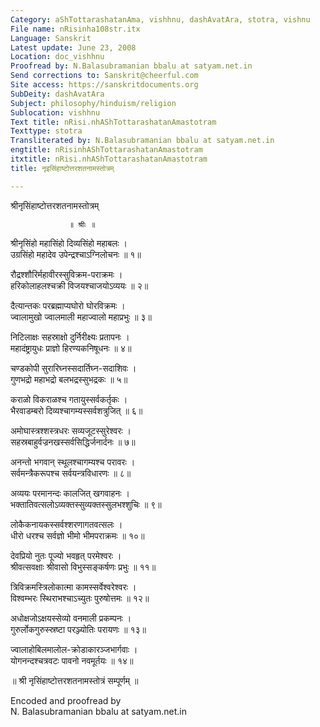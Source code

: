 ```yaml
---
Category: aShTottarashatanAma, vishhnu, dashAvatAra, stotra, vishnu
File name: nRisinha108str.itx
Language: Sanskrit
Latest update: June 23, 2008
Location: doc_vishhnu
Proofread by: N.Balasubramanian bbalu at satyam.net.in
Send corrections to: Sanskrit@cheerful.com
Site access: https://sanskritdocuments.org
SubDeity: dashAvatAra
Subject: philosophy/hinduism/religion
Sublocation: vishhnu
Text title: nRisi.nhAShTottarashatanAmastotram
Texttype: stotra
Transliterated by: N.Balasubramanian bbalu at satyam.net.in
engtitle: nRisinhAShTottarashatanAmastotram
itxtitle: nRisi.nhAShTottarashatanAmastotram
title: नृइसिंहाष्टोत्तरशतनामस्तोत्रम्

---
```

  
 श्रीनृसिंहाष्टोत्तरशतनामस्तोत्रम्   
  
                 ॥ श्रीः ॥  
  
श्रीनृसिंहो महासिंहो दिव्यसिंहो महाबलः ।  
उग्रसिंहो महादेव उपेन्द्रश्चाऽग्निलोचनः ॥ १॥  
  
रौद्रश्शौरिर्महावीरस्सुविक्रम-पराक्रमः ।  
हरिकोलाहलश्चक्री विजयश्चाजयोऽव्ययः ॥ २॥  
  
दैत्यान्तकः परब्रह्माप्यघोरो घोरविक्रमः ।  
ज्वालामुखो ज्वालमाली महाज्वालो महाप्रभुः ॥ ३॥  
  
निटिलाक्षः सहस्राक्षो दुर्निरीक्ष्यः प्रतापनः ।  
महादंष्ट्रायुधः प्राज्ञो हिरण्यकनिषूधनः ॥ ४॥  
  
चण्डकोपी सुरारिघ्नस्सदार्तिघ्न-सदाशिवः ।  
गुणभद्रो महाभद्रो बलभद्रस्सुभद्रकः ॥ ५॥  
  
कराळो विकराळश्च गतायुस्सर्वकर्तृकः ।  
भैरवाडम्बरो दिव्यश्चागम्यस्सर्वशत्रुजित् ॥ ६॥  
  
अमोघास्त्रश्शस्त्रधरः सव्यजूटस्सुरेश्वरः ।  
सहस्रबाहुर्वज्रनखस्सर्वसिद्धिर्जनार्दनः ॥ ७॥  
  
अनन्तो भगवान् स्थूलश्चागम्यश्च परावरः ।  
सर्वमन्त्रैकरूपश्च सर्वयन्त्रविधारणः ॥ ८॥  
  
अव्ययः परमानन्दः कालजित् खगवाहनः ।  
भक्तातिवत्सलोऽव्यक्तस्सुव्यक्तस्सुलभश्शुचिः ॥ ९॥  
  
लोकैकनायकस्सर्वश्शरणागतवत्सलः ।  
धीरो धरश्च सर्वज्ञो भीमो भीमपराक्रमः ॥ १०॥  
  
देवप्रियो नुतः पूज्यो भवहृत् परमेश्वरः ।  
श्रीवत्सवक्षाः श्रीवासो विभुस्सङ्कर्षणः प्रभुः ॥ ११॥  
  
त्रिविक्रमस्त्रिलोकात्मा कामस्सर्वेश्वरेश्वरः ।  
विश्वम्भरः स्थिराभश्चाऽच्युतः पुरुषोत्तमः ॥ १२॥  
  
अधोक्षजोऽक्षयस्सेव्यो वनमाली प्रकम्पनः ।  
गुरुर्लोकगुरुस्स्रष्टा परञ्ज्योतिः परायणः ॥ १३॥  
  
ज्वालाहोबिलमालोल-क्रोडाकारञ्जभार्गवाः ।  
योगनन्दश्चत्रवटः पावनो नवमूर्तयः ॥ १४॥  
  
 ॥ श्री नृसिंहाष्टोत्तरशतनामस्तोत्रं सम्पूर्णम् ॥  
  
  
Encoded and proofread by  
N. Balasubramanian bbalu at satyam.net.in  
  

